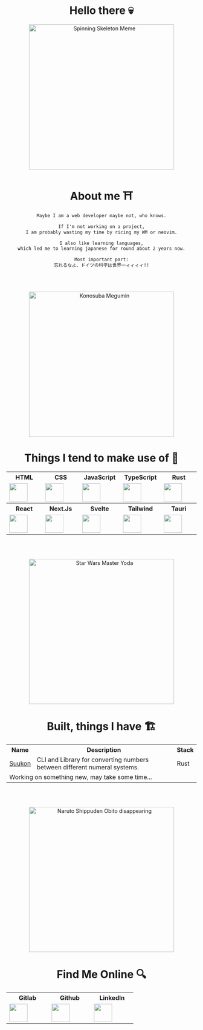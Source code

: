<div align="center">

# Hello there 💀

<img src="https://gitlab.com/pSchwietzer/pSchwietzer/-/raw/main/images/spinning-skeleton-skeleton.gif" width="384" alt="Spinning Skeleton Meme" />

<br />

# About me ⛩️

```md
Maybe I am a web developer maybe not, who knows.

If I'm not working on a project,
I am probably wasting my time by ricing my WM or neovim.

I also like learning languages,
which led me to learning japanese for round about 2 years now.

Most important part:
忘れるなよ、ドイツの科学は世界一ィィィィ!!
```

<br /><br />

<img src="https://gitlab.com/pSchwietzer/pSchwietzer/-/raw/main/images/megumin.gif" width="384" alt="Konosuba Megumin" />

<br />

# Things I tend to make use of 🚀

<table>
    <tr>
        <th width="96">HTML</th>
        <th width="96">CSS</th>
        <th width="96">JavaScript</th>
        <th width="96">TypeScript</th>
        <th width="96">Rust</th>
    </tr>
    <tr>
        <td width="96">
            <a target=”_blank” href="https://html.spec.whatwg.org/">
                <img src="https://gitlab.com/pSchwietzer/pSchwietzer/-/raw/main/images/stack/html.svg" alt"HTML" height="48" width="48" />
            </a>
        </td>
        <td width="96">
            <a target=”_blank” href="https://www.w3.org/Style/CSS/">
                <img src="https://gitlab.com/pSchwietzer/pSchwietzer/-/raw/main/images/stack/css.svg" alt"CSS" height="48" width="48" />
            </a>
        </td>
        <td width="96">
            <a target=”_blank” href="https://www.ecma-international.org/publications-and-standards/standards/ecma-262/">
                <img src="https://gitlab.com/pSchwietzer/pSchwietzer/-/raw/main/images/stack/javascript.svg" alt"JavaScript" height="48" width="48" />
            </a>
        </td>
        <td width="96">
            <a target=”_blank” href="https://www.typescriptlang.org/">
                <img src="https://gitlab.com/pSchwietzer/pSchwietzer/-/raw/main/images/stack/typescript.svg" alt"TypeScript" height="48" width="48" />
            </a>
        </td>
        <td width="96">
            <a target=”_blank” href="https://www.rust-lang.org/">
                <img src="https://gitlab.com/pSchwietzer/pSchwietzer/-/raw/main/images/stack/rust.svg" alt"Rust" height="48" width="48" />
            </a>
        </td>
    </tr>
    <tr>
        <th width="96">React</th>
        <th width="96">Next.Js</th>
        <th width="96">Svelte</th>
        <th width="96">Tailwind</th>
        <th width="96">Tauri</th>
    </tr>
    <tr>
        <td width="96">
            <a target=”_blank” href="https://react.dev/">
                <img src="https://gitlab.com/pSchwietzer/pSchwietzer/-/raw/main/images/stack/react.svg" alt"React" height="48" width="48" />
            </a>
        </td>
        <td width="96">
            <a target=”_blank” href="https://nextjs.org/">
                <img src="https://gitlab.com/pSchwietzer/pSchwietzer/-/raw/main/images/stack/next.svg" alt"Next.js" height="48" width="48" />
            </a>
        </td>
        <td width="96">
            <a target=”_blank” href="https://svelte.dev/">
                <img src="https://gitlab.com/pSchwietzer/pSchwietzer/-/raw/main/images/stack/svelte.svg" alt"Svelte" height="48" width="48" />
            </a>
        </td>
        <td width="96">
            <a target=”_blank” href="https://tailwindcss.com/">
                <img src="https://gitlab.com/pSchwietzer/pSchwietzer/-/raw/main/images/stack/tailwind.svg" alt"Tailwind" height="48" width="48" />
            </a>
        </td>
        <td width="96">
            <a target=”_blank” href="https://tauri.app/">
                <img src="https://gitlab.com/pSchwietzer/pSchwietzer/-/raw/main/images/stack/tauri.svg" alt"Tauri" height="48" width="48" />
            </a>
        </td>
    </tr>
</table>

<br /><br />

<img src="https://gitlab.com/pSchwietzer/pSchwietzer/-/raw/main/images/yoda.gif" width="384" alt="Star Wars Master Yoda" />

<br />

# Built, things I have 🏗️

<table>
    <tr>
        <th>Name</th>
        <th>Description</th>
        <th>Stack</th>
    </tr>
    <tr>
        <td><a target=”_blank” href="https://gitlab.com/pSchwietzer/suukon">Suukon</a></td>
        <td>CLI and Library for converting numbers between different numeral systems.</td>
        <td>Rust</td>
    </tr>
        <td colspan="3">Working on something new, may take some time...</td>
    </tr>
</table>

<br /><br />

<img src="https://gitlab.com/pSchwietzer/pSchwietzer/-/raw/main/images/obito.gif" width="384" alt="Naruto Shippuden Obito disappearing" />

<br />

# Find Me Online 🔍

<table>
    <tr>
        <th>Gitlab</th>
        <th>Github</th>
        <th>LinkedIn</th>
    </tr>
    <tr>
        <td width="96">
            <a target=”_blank” href="https://gitlab.com/pSchwietzer">
                <img src="https://gitlab.com/pSchwietzer/pSchwietzer/-/raw/main/images/social/gitlab.svg" alt"Gitlab" height="48" width="48" />
            </a>
        </td>
        <td width="96">
            <a target=”_blank” href="https://github.com/pSchwietzer">
                <img src="https://gitlab.com/pSchwietzer/pSchwietzer/-/raw/main/images/social/github.svg" alt"Github" height="48" width="48" />
            </a>
        </td>
        <td width="96">
            <a target=”_blank” href="https://linkedin.com/in/pschwietzer">
                <img src="https://gitlab.com/pSchwietzer/pSchwietzer/-/raw/main/images/social/linkedin.svg" alt"LinkedIn" height="48" width="48" />
            </a>
        </td>
    </tr>
</table>

</div>
